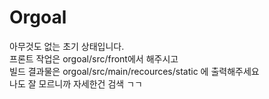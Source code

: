 # Orgoal 
아무것도 없는 초기 상태입니다.  
프론트 작업은 orgoal/src/front에서 해주시고  
빌드 결과물은 orgoal/src/main/recources/static 에 출력해주세요  
나도 잘 모르니까 자세한건 검색 ㄱㄱ